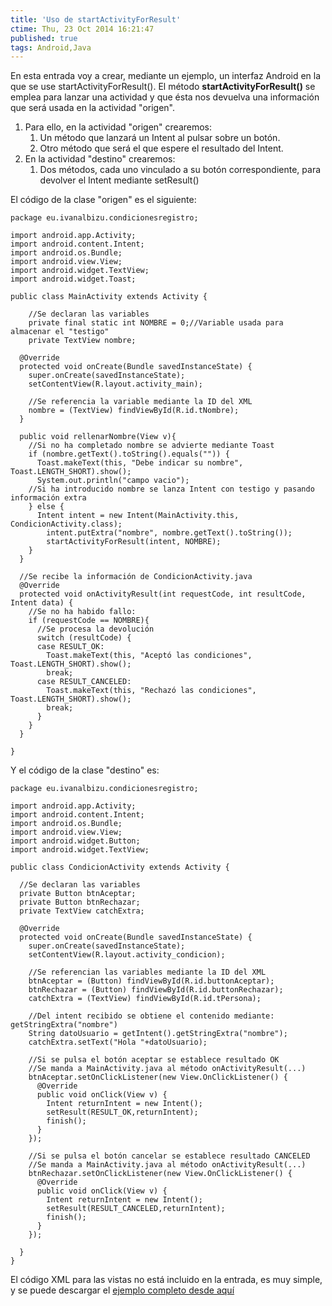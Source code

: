 ```yaml
---
title: 'Uso de startActivityForResult'
ctime: Thu, 23 Oct 2014 16:21:47
published: true
tags: Android,Java
---
```


En esta entrada voy a crear, mediante un ejemplo, un interfaz Android en la que se use startActivityForResult(). El método **startActivityForResult()** se emplea para lanzar una actividad y que ésta nos devuelva una información que será usada en la actividad "origen".

1.  Para ello, en la actividad "origen" crearemos:
    1.  Un método que lanzará un Intent al pulsar sobre un botón.
    2.  Otro método que será el que espere el resultado del Intent.
2.  En la actividad "destino" crearemos:
    1.  Dos métodos, cada uno vinculado a su botón correspondiente, para devolver el Intent mediante setResult()

El código de la clase "origen" es el siguiente:

```
package eu.ivanalbizu.condicionesregistro;

import android.app.Activity;
import android.content.Intent;
import android.os.Bundle;
import android.view.View;
import android.widget.TextView;
import android.widget.Toast;

public class MainActivity extends Activity {

	//Se declaran las variables
	private final static int NOMBRE = 0;//Variable usada para almacenar el "testigo"
	private TextView nombre;
	
  @Override
  protected void onCreate(Bundle savedInstanceState) {
    super.onCreate(savedInstanceState);
    setContentView(R.layout.activity_main);
    
    //Se referencia la variable mediante la ID del XML
    nombre = (TextView) findViewById(R.id.tNombre);
  }
    
  public void rellenarNombre(View v){
    //Si no ha completado nombre se advierte mediante Toast
    if (nombre.getText().toString().equals("")) {
      Toast.makeText(this, "Debe indicar su nombre", Toast.LENGTH_SHORT).show();
      System.out.println("campo vacio");
    //Si ha introducido nombre se lanza Intent con testigo y pasando información extra
    } else {
      Intent intent = new Intent(MainActivity.this, CondicionActivity.class);
        intent.putExtra("nombre", nombre.getText().toString());
        startActivityForResult(intent, NOMBRE);	
    }
  }
    
  //Se recibe la información de CondicionActivity.java
  @Override
  protected void onActivityResult(int requestCode, int resultCode, Intent data) {
    //Se no ha habido fallo:
    if (requestCode == NOMBRE){
      //Se procesa la devolución
      switch (resultCode) {
      case RESULT_OK:
        Toast.makeText(this, "Aceptó las condiciones", Toast.LENGTH_SHORT).show();
        break;
      case RESULT_CANCELED:
        Toast.makeText(this, "Rechazó las condiciones", Toast.LENGTH_SHORT).show();
        break;
      }
    }
  }
    
}
```

Y el código de la clase "destino" es:

```
package eu.ivanalbizu.condicionesregistro;

import android.app.Activity;
import android.content.Intent;
import android.os.Bundle;
import android.view.View;
import android.widget.Button;
import android.widget.TextView;

public class CondicionActivity extends Activity {

  //Se declaran las variables
  private Button btnAceptar;
  private Button btnRechazar;
  private TextView catchExtra;
  
  @Override
  protected void onCreate(Bundle savedInstanceState) {
    super.onCreate(savedInstanceState);
    setContentView(R.layout.activity_condicion);
    
    //Se referencian las variables mediante la ID del XML
    btnAceptar = (Button) findViewById(R.id.buttonAceptar);
    btnRechazar = (Button) findViewById(R.id.buttonRechazar);
    catchExtra = (TextView) findViewById(R.id.tPersona);

    //Del intent recibido se obtiene el contenido mediante: getStringExtra("nombre")
    String datoUsuario = getIntent().getStringExtra("nombre");
    catchExtra.setText("Hola "+datoUsuario);
    
    //Si se pulsa el botón aceptar se establece resultado OK
    //Se manda a MainActivity.java al método onActivityResult(...)
    btnAceptar.setOnClickListener(new View.OnClickListener() {
      @Override
      public void onClick(View v) {
        Intent returnIntent = new Intent();
        setResult(RESULT_OK,returnIntent);
        finish();
      }
    });
    
    //Si se pulsa el botón cancelar se establece resultado CANCELED
    //Se manda a MainActivity.java al método onActivityResult(...)
    btnRechazar.setOnClickListener(new View.OnClickListener() {
      @Override
      public void onClick(View v) {
        Intent returnIntent = new Intent();
        setResult(RESULT_CANCELED,returnIntent);
        finish();
      }
    });
    
  }
}
```

El código XML para las vistas no está incluido en la entrada, es muy simple, y se puede descargar el [ejemplo completo desde aquí](https://db.tt/z9PuhFkh "Ejemplo startActivityForResult")